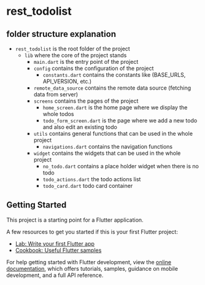 # rest_todolist


## folder structure explanation
- `rest_todolist` is the root folder of the project
    - `lib` where the core of the project stands
        - `main.dart` is the entry point of the project
        - `config` contains the configuration of the project
            - `constants.dart` contains the constants like (BASE_URLS, API_VERSION, etc.)
        - `remote_data_source` contains the remote data source (fetching data from server)
        - `screens` contains the pages of the project
            - `home_screen.dart` is the home page where we display the whole todos
            - `todo_form_screen.dart` is the page where we add a new todo and also edit an existing todo
        - `utils` contains general functions that can be used in the whole project
            - `navigations.dart` contains the navigation functions
        - `widget` contains the widgets that can be used in the whole project
            - `no_todo.dart` contains a place holder widget when there is no todo
            - `todo_actions.dart` the todo actions list
            - `todo_card.dart` todo card container
           



## Getting Started

This project is a starting point for a Flutter application.

A few resources to get you started if this is your first Flutter project:

- [Lab: Write your first Flutter app](https://docs.flutter.dev/get-started/codelab)
- [Cookbook: Useful Flutter samples](https://docs.flutter.dev/cookbook)

For help getting started with Flutter development, view the
[online documentation](https://docs.flutter.dev/), which offers tutorials,
samples, guidance on mobile development, and a full API reference.

